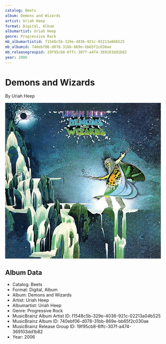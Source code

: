 ```yaml
---
catalog: Beets
album: Demons and Wizards
artist: Uriah Heep
format: Digital, Album
albumartist: Uriah Heep
genre: Progressive Rock
mb_albumartistid: f1548c5b-329e-4036-921c-02213a04b525
mb_albumid: 740ebf06-d078-31bb-869e-bb65f2c030ae
mb_releasegroupid: 19f95cb8-6ffc-307f-a474-369103dd1b82
year: 2006
---
```


# Demons and Wizards

By Uriah Heep

![](../../assets/beetscovers/Uriah_Heep-Demons_and_Wizards.jpg)

## Album Data

- Catalog: Beets
- Format: Digital, Album
- Album: Demons and Wizards
- Artist: Uriah Heep
- Albumartist: Uriah Heep
- Genre: Progressive Rock
- MusicBrainz Album Artist ID: f1548c5b-329e-4036-921c-02213a04b525
- MusicBrainz Album ID: 740ebf06-d078-31bb-869e-bb65f2c030ae
- MusicBrainz Release Group ID: 19f95cb8-6ffc-307f-a474-369103dd1b82
- Year: 2006

